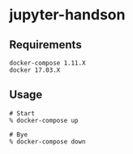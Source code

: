 # jupyter-handson

## Requirements
```
docker-compose 1.11.X
docker 17.03.X
```

## Usage
```
# Start
% docker-compose up

# Bye
% docker-compose down
```

